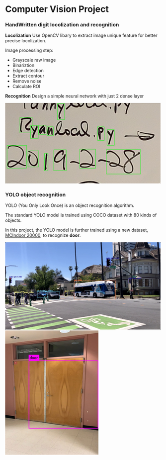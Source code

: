 # Computer Vision Project

### HandWritten digit locolization and recognition

**Locolization**
Use OpenCV libary to extract image unique feature for better precise locolization.

Image processing step:
* Grayscale raw image
* Binariztion 
* Edge detection
* Extract contour 
* Remove noise
* Calculate ROI

**Recognition**
Design a simple neural network with just 2 dense layer

<img src="https://github.com/FreshmanD/Computer-Vision/blob/master/img/localize_result.png?raw=true" width="500">

### YOLO object recognition

YOLO (You Only Look Once) is an object recognition algorithm. 

The standard YOLO model is trained using COCO dataset with 80 kinds of objects.

In this project, the YOLO model is further trained using a new dataset, [MCIndoor 20000](https://github.com/bircatmcri/MCIndoor20000), to recognize **door**.

<img src="https://github.com/FreshmanD/Computer-Vision/blob/master/img/yolo_street_recognize.png?raw=true" width="500">

<img src="https://github.com/FreshmanD/Computer-Vision/blob/master/img/yolo_door_recognize.jpg?raw=true" width="300">